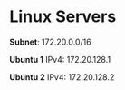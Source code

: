 # Linux Servers

**Subnet**: 172.20.0.0/16

**Ubuntu 1**
IPv4: 172.20.128.1

**Ubuntu 2**
IPv4: 172.20.128.2
